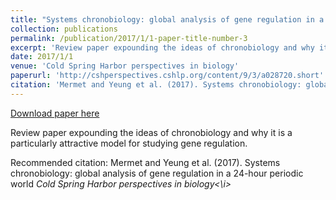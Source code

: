 ```yaml
---
title: "Systems chronobiology: global analysis of gene regulation in a 24-hour periodic world"
collection: publications
permalink: /publication/2017/1/1-paper-title-number-3
excerpt: 'Review paper expounding the ideas of chronobiology and why it is a particularly attractive model for studying gene regulation.'
date: 2017/1/1
venue: 'Cold Spring Harbor perspectives in biology'
paperurl: 'http://cshperspectives.cshlp.org/content/9/3/a028720.short'
citation: 'Mermet and Yeung et al. (2017). Systems chronobiology: global analysis of gene regulation in a 24-hour periodic world <i>Cold Spring Harbor perspectives in biology<\i>'
---
```


<a href='http://cshperspectives.cshlp.org/content/9/3/a028720.short'>Download paper here</a>

Review paper expounding the ideas of chronobiology and why it is a particularly attractive model for studying gene regulation.

Recommended citation: Mermet and Yeung et al. (2017). Systems chronobiology: global analysis of gene regulation in a 24-hour periodic world <i>Cold Spring Harbor perspectives in biology<\i>